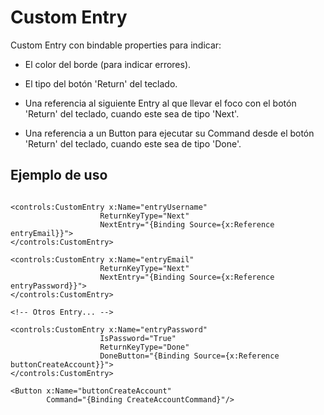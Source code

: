 Custom Entry
=============

Custom Entry con bindable properties para indicar:

 - El color del borde (para indicar errores).

 - El tipo del botón 'Return' del teclado.

 - Una referencia al siguiente Entry al que llevar el foco con el botón 'Return' del teclado, cuando este sea de tipo 'Next'.

 - Una referencia a un Button para ejecutar su Command desde el botón 'Return' del teclado, cuando este sea de tipo 'Done'.


## Ejemplo de uso

```

<controls:CustomEntry x:Name="entryUsername"
                    ReturnKeyType="Next"
                    NextEntry="{Binding Source={x:Reference entryEmail}}">
</controls:CustomEntry>

<controls:CustomEntry x:Name="entryEmail"
                    ReturnKeyType="Next"
                    NextEntry="{Binding Source={x:Reference entryPassword}}">
</controls:CustomEntry>

<!-- Otros Entry... -->

<controls:CustomEntry x:Name="entryPassword"
                    IsPassword="True"
                    ReturnKeyType="Done"
                    DoneButton="{Binding Source={x:Reference buttonCreateAccount}}">
</controls:CustomEntry>

<Button x:Name="buttonCreateAccount"
        Command="{Binding CreateAccountCommand}"/>
  
```